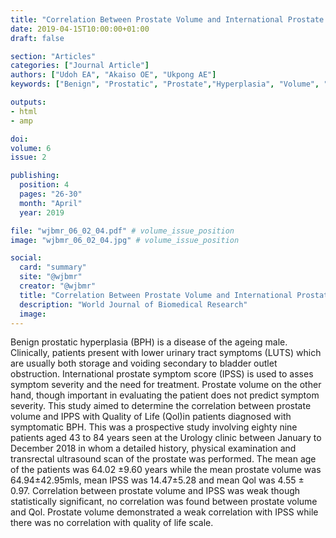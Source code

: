 ```yaml
---
title: "Correlation Between Prostate Volume and International Prostate Symptom Score With Quality of Life in Men With Benign Prostatic Hyperplasia in South South Nigeria"
date: 2019-04-15T10:00:00+01:00
draft: false

section: "Articles"
categories: ["Journal Article"]
authors: ["Udoh EA", "Akaiso OE", "Ukpong AE"]
keywords: ["Benign", "Prostatic", "Prostate","Hyperplasia", "Volume", "Life"]

outputs: 
- html
- amp

doi:
volume: 6
issue: 2

publishing:
  position: 4
  pages: "26-30"
  month: "April"
  year: 2019

file: "wjbmr_06_02_04.pdf" # volume_issue_position
image: "wjbmr_06_02_04.jpg" # volume_issue_position

social:
  card: "summary"
  site: "@wjbmr"
  creator: "@wjbmr"
  title: "Correlation Between Prostate Volume and International Prostate Symptom Score With Quality of Life in Men With Benign Prostatic Hyperplasia in South South Nigeria"
  description: "World Journal of Biomedical Research"
  image:
---
```

Benign prostatic hyperplasia (BPH) is a disease of the ageing male. Clinically, patients present with lower urinary tract symptoms (LUTS) which are usually both storage and voiding secondary to bladder outlet obstruction. International prostate symptom score (IPSS) is used to asses symptom severity and the need for treatment. Prostate volume on the other hand, though important in evaluating the patient does not predict symptom severity. This study aimed to determine the correlation between prostate volume and IPPS with Quality of Life (Qol)in patients diagnosed with symptomatic BPH. This was a prospective study involving eighty nine patients aged 43 to 84 years seen at the
Urology clinic between January to December 2018 in whom a detailed history, physical examination and transrectal ultrasound scan of the prostate was performed. The mean age of the patients was 64.02 ±9.60 years while the mean prostate volume was 64.94±42.95mls, mean IPSS was 14.47±5.28 and mean Qol was 4.55 ± 0.97. Correlation between prostate volume and IPSS was weak though statistically significant, no correlation was found between prostate volume and Qol. Prostate volume demonstrated a weak correlation with IPSS while there was no correlation with quality of life scale.
